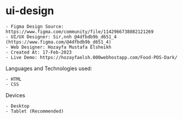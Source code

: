 # ui-design

    - Figma Design Source: https://www.figma.com/community/file/1142966738882121269
    - UI/UX Designer: Sir,nnh @4dfbdb9b_d651_4 (https://www.figma.com/@4dfbdb9b_d651_4)
    - Web Designer: Hozayfa Mustafa Elsheikh
    - Created At: 17-Feb-2023
    - Live Demo: https://hozayfaelsh.000webhostapp.com/Food-POS-Dark/

Languages and Technologies used:

    - HTML
    - CSS

Devices

    - Desktop
    - Tablet (Recommended)
